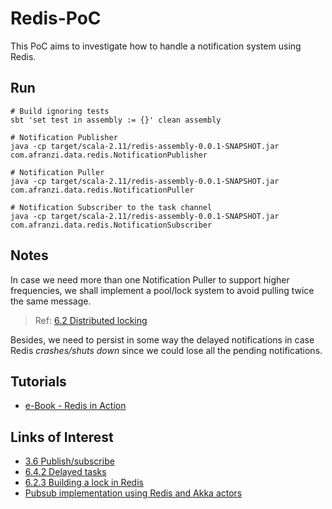 # Redis-PoC
This PoC aims to investigate how to handle a notification system using Redis.

## Run

```
# Build ignoring tests
sbt 'set test in assembly := {}' clean assembly

# Notification Publisher
java -cp target/scala-2.11/redis-assembly-0.0.1-SNAPSHOT.jar  com.afranzi.data.redis.NotificationPublisher

# Notification Puller
java -cp target/scala-2.11/redis-assembly-0.0.1-SNAPSHOT.jar  com.afranzi.data.redis.NotificationPuller

# Notification Subscriber to the task channel
java -cp target/scala-2.11/redis-assembly-0.0.1-SNAPSHOT.jar  com.afranzi.data.redis.NotificationSubscriber
```

## Notes
In case we need more than one Notification Puller to support higher frequencies, we shall implement a pool/lock system to avoid pulling twice the same message.
> Ref: [6.2 Distributed locking](https://redislabs.com/ebook/part-2-core-concepts/chapter-6-application-components-in-redis/6-2-distributed-locking/)

Besides, we need to persist in some way the delayed notifications in case Redis *crashes/shuts down* since we could lose all the pending notifications.

## Tutorials

- [e-Book - Redis in Action](https://redislabs.com/community/ebook/)


## Links of Interest
- [3.6 Publish/subscribe](https://redislabs.com/ebook/part-2-core-concepts/chapter-3-commands-in-redis/3-6-publishsubscribe/)
- [6.4.2 Delayed tasks](https://redislabs.com/ebook/part-2-core-concepts/chapter-6-application-components-in-redis/6-4-task-queues/6-4-2-delayed-tasks/)
- [6.2.3 Building a lock in Redis](https://redislabs.com/ebook/part-2-core-concepts/chapter-6-application-components-in-redis/6-2-distributed-locking/6-2-3-building-a-lock-in-redis/)
- [Pubsub implementation using Redis and Akka actors](https://github.com/debasishg/akka-redis-pubsub)